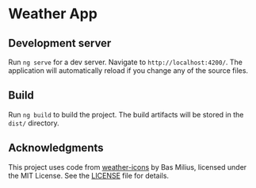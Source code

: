 # Weather App

## Development server

Run `ng serve` for a dev server. Navigate to `http://localhost:4200/`. The application will automatically reload if you change any of the source files.

## Build

Run `ng build` to build the project. The build artifacts will be stored in the `dist/` directory.

## Acknowledgments

This project uses code from [weather-icons](https://github.com/basmilius/weather-icons) by Bas Milius, licensed under the MIT License. See the [LICENSE](LICENSE) file for details.
